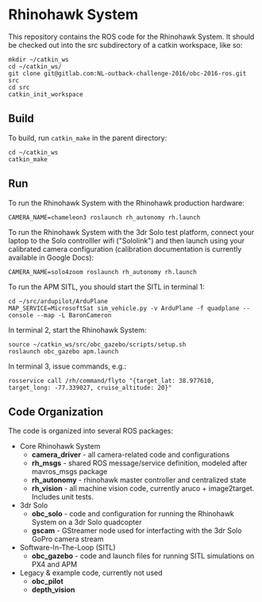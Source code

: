 # Rhinohawk System

This repository contains the ROS code for the Rhinohawk System. It should be checked out into the src subdirectory of a catkin workspace, like so:
```
mkdir ~/catkin_ws
cd ~/catkin_ws/
git clone git@gitlab.com:NL-outback-challenge-2016/obc-2016-ros.git src
cd src
catkin_init_workspace
```

## Build
To build, run `catkin_make` in the parent directory:
```
cd ~/catkin_ws
catkin_make
```

## Run
To run the Rhinohawk System with the Rhinohawk production hardware:
```
CAMERA_NAME=chameleon3 roslaunch rh_autonomy rh.launch
```

To run the Rhinohawk System with the 3dr Solo test platform, connect your laptop to the Solo controlller wifi ("Sololink") and then launch using your calibrated camera configuration (calibration documentation is currently available in Google Docs):
```
CAMERA_NAME=solo4zoom roslaunch rh_autonomy rh.launch
```

To run the APM SITL, you should start the SITL in terminal 1:
```
cd ~/src/ardupilot/ArduPlane
MAP_SERVICE=MicrosoftSat sim_vehicle.py -v ArduPlane -f quadplane --console --map -L BaronCameron
```

In terminal 2, start the Rhinohawk System:
```
source ~/catkin_ws/src/obc_gazebo/scripts/setup.sh
roslaunch obc_gazebo apm.launch
```

In terminal 3, issue commands, e.g.:
```
rosservice call /rh/command/flyto "{target_lat: 38.977610, target_long: -77.339027, cruise_altitude: 20}"

```

## Code Organization

The code is organized into several ROS packages:

* Core Rhinohawk System
  * **camera_driver** - all camera-related code and configurations
  * **rh_msgs** - shared ROS message/service definition, modeled after mavros_msgs package
  * **rh_autonomy** - rhinohawk master controller and centralized state
  * **rh_vision** - all machine vision code, currently aruco + image2target. Includes unit tests. 
* 3dr Solo 
  * **obc_solo** - code and configuration for running the Rhinohawk System on a 3dr Solo quadcopter
  * **gscam** - GStreamer node used for interfacting with the 3dr Solo GoPro camera stream
* Software-In-The-Loop (SITL)
  * **obc_gazebo** - code and launch files for running SITL simulations on PX4 and APM
* Legacy & example code, currently not used
  * **obc_pilot**
  * **depth_vision**


